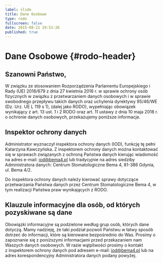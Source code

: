 ```yaml
---
label: slide
title: Dane Osobowe
type: rodo
fullscreen: false
date: 2015-08-21 19:53:26
published: true
---
```


# Dane Osobowe {#rodo-header}

## Szanowni Państwo,

W związku ze stosowaniem Rozporządzenia Parlamentu Europejskiego i Rady (UE) 2016/679 z dnia 27 kwietnia 2016 r. w sprawie ochrony osób fizycznych w związku z przetwarzaniem danych osobowych i w sprawie swobodnego przepływu takich danych oraz uchylenia dyrektywy 95/46/WE (Dz. Urz. UE L 119 s 1), (dalej jako RODO), wypełniając obowiązek wynikający z art. 13 ust. 1 i 2 RODO oraz art. 11 ustawy z dnia 10 maja 2018 r. o ochronie danych osobowych, przekazujemy poniższe informacje.

## Inspektor ochrony danych

Administrator wyznaczył inspektora ochrony danych (IOD), funkcję tę pełni Katarzyna Kawczyńska. Z inspektorem ochrony danych można kontaktować się w sprawach związanych z ochroną Państwa danych kierując wiadomość na adres e-mail: iod@bema4.pl lub tradycyjnie na adres siedziby Administratora danych: Centrum Stomatologiczne Bema 4, 81-386 Gdynia, ul. Bema 4/2.

Do inspektora ochrony danych należy kierować sprawy dotyczące przetwarzania Państwa danych przez Centrum Stomatologiczne Bema 4, w tym realizacji Państwa praw wynikających z RODO.

## Klauzule informacyjne dla osób, od których pozyskiwane są dane

Obowiązki informacyjne są podzielone według grup osób, których dane dotyczą. Mamy nadzieję, że taki podział pozwoli Państwu w łatwy sposób dotrzeć do informacji, które są kierowane bezpośrednio do Was. Prosimy o zapoznanie się z poniższymi informacjami przed przekazaniem nam Waszych danych osobowych. W razie wątpliwości prosimy o kontakt z inspektorem ochrony danych pod adresem e-mail: iod@bema4.pl lub na adres korespondencyjny Administratora danych podany powyżej.
